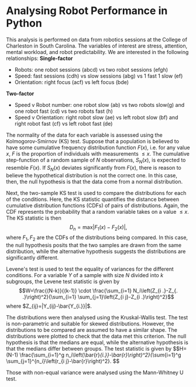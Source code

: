 # Analysing Robot Performance in Python
This analysis is performed on data from robotics sessions at the College of Charleston in South Carolina. The variables of interest are stress, attention, mental workload, and robot predictability. We are interested in the following relationships: 
__Single-factor__
- Robots: one robot sessions (abcd) vs two robot sessions (efgh)
- Speed: fast sessions (cdh) vs slow sessions (abg) vs 1 fast 1 slow (ef)
- Orientation: right focus (acf) vs left focus (bde)

__Two-factor__
- Speed v Robot number: one robot slow (ab) vs two robots slow(g) and one robot fast (cd) vs two robots fast (h)
- Speed v Orientation: right robot slow (ae) vs left robot slow (bf) and right robot fast (cf) vs left robot fast (de)

The normality of the data for each variable is assessed using the Kolmogorov-Smirnov (KS) test. Suppose that a population is believed to have some cumulative frequency distribution function $F(x)$, i.e. for any value $x$, $F$ is the proportion of individuals with measurements $\le x$. The cumulative step-function of a random sample of $N$ observations, $S_N(x)$, is expected to resemble $F(x)$. If $S_N(x)$ deviates significantly from $F(x)$, there is reason to believe the hypothetical distribution is not the correct one. In this case, then, the null hypothesis is that the data come from a normal distribution. 

Next, the two-sample KS test is used to compare the distributions for each of the conditions. Here, the KS statistic quantifies the distance between cumulative distribution functions (CDFs) of pairs of distributions. Again, the CDF represents the probability that a random variable takes on a value $\le x$. The KS statistic is then $$D_n=\text{max}|F_1(x)-F_2(x)|,$$ where $F_1, F_2$ are the CDFs of the distributions being compared. In this case, the null hypothesis posits that the two samples are drawn from the same distribution, while the alternative hypothesis suggests the distributions are significantly different. 

Levene's test is used to test the equality of variances for the different conditions. For a variable $Y$ of a sample with size $N$ divided into $k$ subgroups, the Levene test statistic is given by $$W=\frac{(N-k)}{(k-1)} \cdot \frac{\sum_{i=1} N_i\left(Z_{i .}-Z_{. .}\right)^2}{\sum_{i=1} \sum_{j=1}\left(Z_{i j}-Z_{i .}\right)^2}$$ where $Z_{ij}=|Y_{ij}-\bar{Y_{i.}}|$. 

The distributions were then analysed using the Kruskal-Wallis test. The test is non-parametric and suitable for skewed distributions. However, the distributions to be compared are assumed to have a similar shape. The distributions were plotted to check that the data met this criterion. The null hypothesis is that the medians are equal, while the alternative hypothesis is that the medians differ between groups. The test statistic is given by $$H=(N-1) \frac{\sum_{i=1}^g n_i\left(\bar{r}_{i.}}-\bar{r}\right)^2}{\sum_{i=1}^g \sum_{j=1}^{n_i}\left(r_{i j}-\bar{r}\right)^2}. $$

Those with non-equal variance were analysed using the Mann-Whitney U test. 






